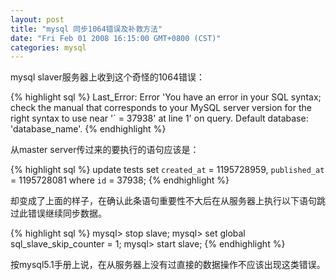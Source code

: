 ```yaml
---
layout: post
title: "mysql 同步1064错误及补救方法"
date: "Fri Feb 01 2008 16:15:00 GMT+0800 (CST)"
categories: mysql
---
```


mysql slaver服务器上收到这个奇怪的1064错误：

{% highlight sql %}
Last_Error: Error 'You have an error in your SQL syntax; check the manual that corresponds to your MySQL server version for the right syntax to use near '` = 37938' at line 1' on query. Default database: 'database_name'.
{% endhighlight %}

从master server传过来的要执行的语句应该是：

{% highlight sql %}
update tests set `created_at` = 1195728959, `published_at` = 1195728081 where `id` = 37938;
{% endhighlight %}

却变成了上面的样子，在确认此条语句重要性不大后在从服务器上执行以下语句跳过此错误继续同步数据。

{% highlight sql %}
mysql> stop slave;
mysql> set global sql_slave_skip_counter = 1;
mysql> start slave;
{% endhighlight %}

按mysql5.1手册上说，在从服务器上没有过直接的数据操作不应该出现这类错误。
